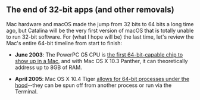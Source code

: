 ## The end of 32-bit apps (and other removals)

Mac hardware and macOS made the jump from 32 bits to 64 bits a long time ago,
but Catalina will be the very first version of macOS that is totally unable to
run 32-bit software. For (what I hope will be) the last time, let's review the
Mac's entire 64-bit timeline from start to finish:

  - **June 2003**: The PowerPC G5 CPU is [the first 64-bit-capable chip to show
    up in a Mac][1], and with Mac OS X 10.3 Panther, it can theoretically
    address up to 8GB of RAM.

  - **April 2005**: Mac OS X 10.4 Tiger [allows for 64-bit processes under the
    hood][2]--they can be spun off from another process or run via the
    Terminal.

[1]: https://www.macworld.com/article/1025078/future.html
[2]: https://arstechnica.com/gadgets/2005/04/macosx-10-4/4/
